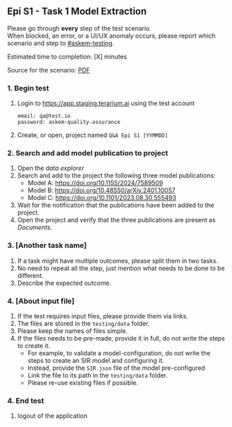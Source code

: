 ## Epi S1 - Task 1 Model Extraction

Please go through __every__ step of the test scenario.\
When blocked, an error, or a UI/UX anomaly occurs, please report which scenario and step to [\#askem-testing](https://unchartedsoftware.slack.com/archives/C06FGLXB2CE).

Estimated time to completion: [X] minutes

Source for the scenario: [PDF](https://github.com/DARPA-ASKEM/program-milestones/blob/main/18-month-milestone/evaluation/Epi%20Use%20Case/ASKEM_18Month_Epi_Evaluation_Scenarios_03.22.2024_FINAL.pdf)

### 1. Begin test
1. Login to https://app.staging.terarium.ai using the test account
    ```
    email: qa@test.io
    password: askem-quality-assurance
    ```
2. Create, or open, project named `Q&A Epi S1 [YYMMDD]`

### 2. Search and add model publication to project
1. Open the _data explorer_
2. Search and add to the project the following three model publications:
   - Model A: https://doi.org/10.1155/2024/7589509
   - Model B: https://doi.org/10.48550/arXiv.2401.10057
   - Model C: https://doi.org/10.1101/2023.08.30.555493
3. Wait for the notification that the publications have been added to the project.
4. Open the project and verify that the three publications are present as _Documents_.

### 3. [Another task name]
1. If a task might have multiple outcomes, please split them in two tasks.
2. No need to repeat all the step, just mention what needs to be done to be different.
3. Describe the expected outcome.

### 4. [About input file]
1. If the test requires input files, please provide them via links.
2. The files are stored in the `testing/data` folder.
3. Please keep the names of files simple.
4. If the files needs to be pre-made, provide it in full, do not write the steps to create it.
    - For example, to validate a model-configuration, do not write the steps to create an SIR model and configuring it.
    - Instead, provide the `SIR.json` file of the model pre-configured
    - Link the file to its path in the `testing/data` folder.
    - Please re-use existing files if possible.

### 4. End test
1. logout of the application 
